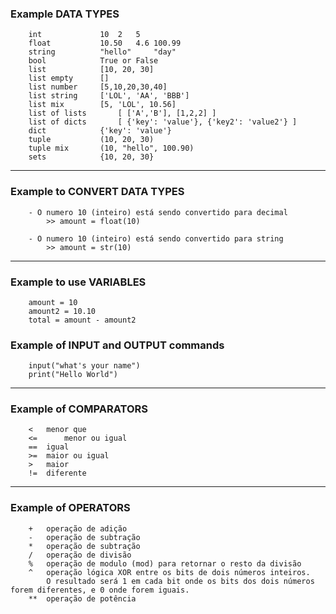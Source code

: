 ### Example DATA TYPES
```
	int    			10	2	5
	float  			10.50	4.6	100.99
	string 			"hello"		"day"
	bool   			True or False
	list   			[10, 20, 30]
	list empty 		[]
	list number		[5,10,20,30,40]
	list string		['LOL', 'AA', 'BBB']
	list mix		[5, 'LOL', 10.56]
	list of lists		[ ['A','B'], [1,2,2] ]
	list of dicts		[ {'key': 'value'}, {'key2': 'value2'} ]
	dict   			{'key': 'value'}
	tuple  			(10, 20, 30)
	tuple mix		(10, "hello", 100.90)	
	sets   			{10, 20, 30}
```
---
### Example to CONVERT DATA TYPES
```
	- O numero 10 (inteiro) está sendo convertido para decimal
		>> amount = float(10)
	
	- O numero 10 (inteiro) está sendo convertido para string
		>> amount = str(10)
```

---
### Example to use VARIABLES
```
	amount = 10 
	amount2 = 10.10
	total = amount - amount2
```

### Example of INPUT and OUTPUT commands
```
	input("what's your name")
	print("Hello World")
```

---
### Example of COMPARATORS
```
	<  	menor que
	<=  	menor ou igual
	==	igual
	>=	maior ou igual
	>	maior
	!=	diferente
```

---
### Example of OPERATORS
```
	+  	operação de adição
	-  	operação de subtração
	*	operação de subtração
	/	operação de divisão
	%	operação de modulo (mod) para retornar o resto da divisão
	^	operação lógica XOR entre os bits de dois números inteiros.
		O resultado será 1 em cada bit onde os bits dos dois números forem diferentes, e 0 onde forem iguais.
	**  operação de potência
```